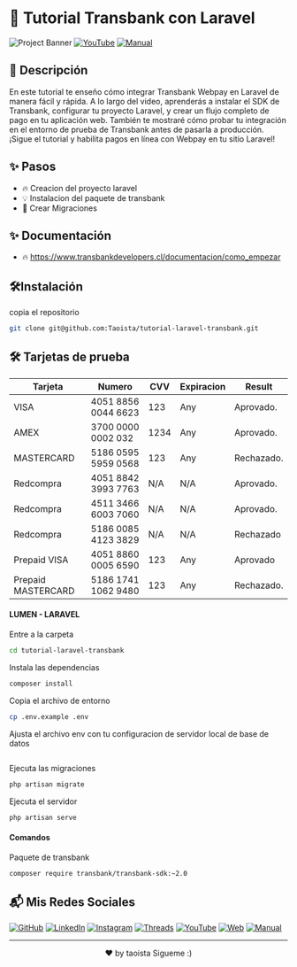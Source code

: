 
# 🚀 Tutorial Transbank con Laravel

![Project Banner](https://i.ibb.co/YT7HnN6/tutorial.png)
[![YouTube](https://img.shields.io/badge/YouTube-FF0000?style=flat&logo=youtube&logoColor=white)](https://youtu.be/bHX8ZY-su_I)
[![Manual](https://img.shields.io/badge/Manual-FFA500?style=flat&logo=book&logoColor=white)](https://www.tu_manual_web.com)
## 📖 Descripción 

En este tutorial te enseño cómo integrar Transbank Webpay en Laravel de manera fácil y rápida. A lo largo del video, aprenderás a instalar el SDK de Transbank, configurar tu proyecto Laravel, y crear un flujo completo de pago en tu aplicación web. También te mostraré cómo probar tu integración en el entorno de prueba de Transbank antes de pasarla a producción. ¡Sigue el tutorial y habilita pagos en línea con Webpay en tu sitio Laravel!


## ✨  Pasos 

- 🔥 Creacion del proyecto laravel
- 💡 Instalacion del paquete de transbank
- 🎨 Crear Migraciones

## ✨ Documentación 

- 🔥 https://www.transbankdevelopers.cl/documentacion/como_empezar




## 🛠Instalación

copia el repositorio
```bash
git clone git@github.com:Taoista/tutorial-laravel-transbank.git
```

## 🛠️ Tarjetas de prueba
| Tarjeta        | Numero                 | CVV    | Expiracion  | Result                                                                   |
|------------------|------------------------|--------|------------------|--------------------------------------------------------------------------|
| VISA             | 4051 8856 0044 6623     | 123    | Any              | Aprovado.                                         |
| AMEX             | 3700 0000 0002 032      | 1234   | Any              | Aprovado.                                         |
| MASTERCARD       | 5186 0595 5959 0568     | 123    | Any              | Rechazado.                                         |
| Redcompra        | 4051 8842 3993 7763     | N/A    | N/A              |  Aprovado. |
| Redcompra        | 4511 3466 6003 7060     | N/A    | N/A              | Aprovado. |
| Redcompra        | 5186 0085 4123 3829     | N/A    | N/A              | Rechazado |
| Prepaid VISA     | 4051 8860 0005 6590     | 123    | Any              | Aprovado                                         |
| Prepaid MASTERCARD| 5186 1741 1062 9480     | 123    | Any              | Rechazado.                                         |



#### LUMEN - LARAVEL

Entre  a la carpeta
```bash
cd tutorial-laravel-transbank
```

Instala las dependencias
```bash
composer install
```

Copia el archivo de entorno
```bash
cp .env.example .env
```

Ajusta el archivo env con tu configuracion de servidor local de base de datos
```bash

```
Ejecuta las migraciones
```bash
php artisan migrate
```



Ejecuta el servidor
```bash
php artisan serve
```
#### Comandos
Paquete de transbank
```bash
composer require transbank/transbank-sdk:~2.0
```



## 📬 Mis Redes Sociales


[![GitHub](https://img.shields.io/badge/GitHub-181717?style=flat&logo=github&logoColor=white)](https://github.com/Taoista)
[![LinkedIn](https://img.shields.io/badge/LinkedIn-0077B5?style=flat&logo=linkedin&logoColor=white)](https://www.linkedin.com/in/alberto-olave-carvajal-838482197/)
[![Instagram](https://img.shields.io/badge/Instagram-E1306C?style=flat&logo=instagram&logoColor=white)](https://www.instagram.com/alberto_olave73/)
[![Threads](https://img.shields.io/badge/Threads-000000?style=flat&logo=threads&logoColor=white)](https://www.threads.net/@alberto_olave73?hl=es-la)
[![YouTube](https://img.shields.io/badge/YouTube-FF0000?style=flat&logo=youtube&logoColor=white)](https://www.youtube.com/@devtao3753)
[![Web](https://img.shields.io/badge/Web-0078D4?style=flat&logo=internet-explorer&logoColor=white)](https://alberto-olave.cl)
[![Manual](https://img.shields.io/badge/Manual-FFA500?style=flat&logo=book&logoColor=white)](https://www.tu_manual_web.com)



---

<p align="center">
  ❤️ by  taoista Sigueme :)
</p>

